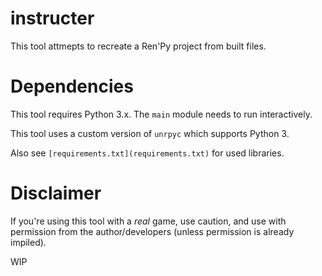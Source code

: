 # instructer

This tool attmepts to recreate a Ren'Py project from built files.

# Dependencies

This tool requires Python 3.x. The `main` module needs to run interactively. 

This tool uses a custom version of `unrpyc` which supports Python 3.

Also see `[requirements.txt](requirements.txt)` for used libraries.

# Disclaimer

If you're using this tool with a *real* game, use caution, and use with permission from the author/developers
(unless permission is already impiled).

WIP
